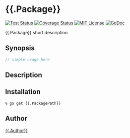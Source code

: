 {{.Package}}
=======

[![Test Status](https://github.com/{{.Owner}}/{{.Package}}/workflows/test/badge.svg?branch=master)][actions]
[![Coverage Status](https://coveralls.io/repos/{{.Owner}}/{{.Package}}/badge.svg?branch=master)][coveralls]
[![MIT License](http://img.shields.io/badge/license-MIT-blue.svg?style=flat-square)][license]
[![GoDoc](https://godoc.org/{{.PackagePath}}?status.svg)][godoc]

[actions]: https://github.com/{{.Owner}}/{{.Package}}/actions?workflow=test
[coveralls]: https://coveralls.io/r/{{.Owner}}/{{.Package}}?branch=master
[license]: https://{{.GitHubHost}}/{{.Owner}}/{{.Package}}/blob/master/LICENSE
[godoc]: https://godoc.org/{{.PackagePath}}

{{.Package}} short description

## Synopsis

```go
// simple usage here
```

## Description

## Installation

```console
% go get {{.PackagePath}}
```

## Author

[{{.Author}}](https://{{.GitHubHost}}/{{.Author}})
